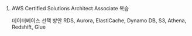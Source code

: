 1. AWS Certified Solutions Architect Associate 복습

    데이터베이스 선택 방안
        RDS, Aurora, ElastiCache, Dynamo DB, S3, Athena, Redshift, Glue